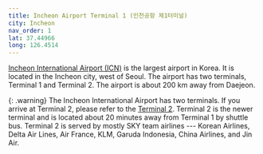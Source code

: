 ```yaml
---
title: Incheon Airport Terminal 1 (인천공항 제1터미널)
city: Incheon
nav_order: 1
lat: 37.44966
long: 126.4514
---
```


[Incheon International Airport (ICN)](https://www.airport.kr/ap/en/index.do) is the largest airport in Korea. It is located in the Incheon city, west of Seoul. The airport has two terminals, Terminal 1 and Terminal 2. The airport is about 200 km away from Daejeon.

{: .warning}
The Incheon International Airport has two terminals. If you arrive at Terminal 2, please refer to the [Terminal 2](/icn2/).
Terminal 2 is the newer terminal and is located about 20 minutes away from Terminal 1 by shuttle bus. Terminal 2 is served by mostly SKY team airlines --- 
Korean Airlines, Delta Air Lines, Air France, KLM, Garuda Indonesia, China Airlines, and Jin Air.
